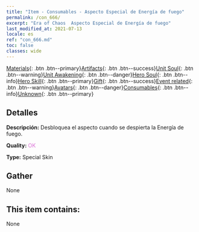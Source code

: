 ```yaml
---
title: "Item - Consumables - Aspecto Especial de Energía de fuego"
permalink: /con_666/
excerpt: "Era of Chaos  Aspecto Especial de Energía de fuego"
last_modified_at: 2021-07-13
locale: es
ref: "con_666.md"
toc: false
classes: wide
---
```

 [Materials](/ItemsES/){: .btn .btn--primary}[Artifacts](/ItemsES/Artifacts/){: .btn .btn--success}[Unit Soul](/ItemsES/UnitSoul/){: .btn .btn--warning}[Unit Awakening](/ItemsES/UnitAwakening/){: .btn .btn--danger}[Hero Soul](/ItemsES/HeroSoul/){: .btn .btn--info}[Hero Skill](/ItemsES/HeroSkill/){: .btn .btn--primary}[Gift](/ItemsES/Gift/){: .btn .btn--success}[Event related](/ItemsES/Events/){: .btn .btn--warning}[Avatars](/ItemsES/Avatars/){: .btn .btn--danger}[Consumables](/ItemsES/Consumables/){: .btn .btn--info}[Unknown](/ItemsES/Unknown/){: .btn .btn--primary}

## Detalles
 **Descripción:** Desbloquea el aspecto cuando se despierta la Energía de fuego.

 **Quality:** <span style="color: #DA70D6">OK</span>

 **Type:** Special Skin

## Gather

  None

## This item contains:

  None

